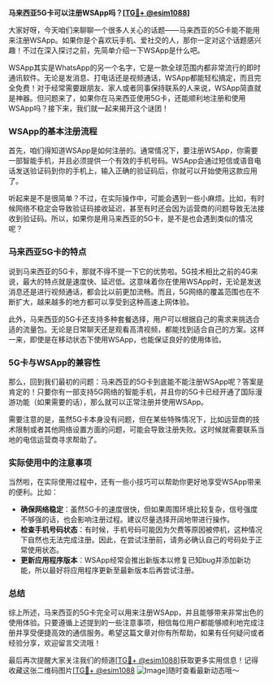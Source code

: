 **马来西亚5G卡可以注册WSApp吗？[[TG💪+ @esim1088](https://t.me/s/esim1088)]**

大家好呀，今天咱们来聊聊一个很多人关心的话题——马来西亚的5G卡能不能用来注册WSApp。如果你是个喜欢玩手机、爱社交的人，那你一定对这个话题感兴趣！不过在深入探讨之前，先简单介绍一下WSApp是什么吧。

WSApp其实是WhatsApp的另一个名字，它是一款全球范围内都非常流行的即时通讯软件。无论是发消息、打电话还是视频通话，WSApp都能轻松搞定，而且完全免费！对于经常需要跟朋友、家人或者同事保持联系的人来说，WSApp简直就是神器。但问题来了，如果你在马来西亚使用5G卡，还能顺利地注册和使用WSApp吗？接下来，我们就一起来揭开这个谜团！

### WSApp的基本注册流程

首先，咱们得知道WSApp是如何注册的。通常情况下，要注册WSApp，你需要一部智能手机，并且必须提供一个有效的手机号码。WSApp会通过短信或语音电话发送验证码到你的手机上，输入正确的验证码后，你就可以开始使用这款应用了。

听起来是不是很简单？不过，在实际操作中，可能会遇到一些小麻烦。比如，有时候网络不稳定会导致验证码接收延迟，甚至有时还会因为运营商的问题导致无法接收到验证码。所以，如果你是用马来西亚的5G卡，是不是也会遇到类似的情况呢？

### 马来西亚5G卡的特点

说到马来西亚的5G卡，那就不得不提一下它的优势啦。5G技术相比之前的4G来说，最大的特点就是速度快、延迟低。这意味着你在使用WSApp时，无论是发送消息还是进行视频通话，都会比以前更加流畅。而且，5G网络的覆盖范围也在不断扩大，越来越多的地方都可以享受到这种高速上网体验。

此外，马来西亚的5G卡还支持多种套餐选择，用户可以根据自己的需求来挑选合适的流量包。无论是日常聊天还是观看高清视频，都能找到适合自己的方案。这样一来，即使是在移动状态下使用WSApp，也能保证良好的使用体验。

### 5G卡与WSApp的兼容性

那么，回到我们最初的问题：马来西亚的5G卡到底能不能注册WSApp呢？答案是肯定的！只要你有一部支持5G网络的智能手机，并且你的5G卡已经开通了国际漫游功能（如果需要的话），那么就可以正常注册并使用WSApp。

需要注意的是，虽然5G卡本身没有问题，但在某些特殊情况下，比如运营商的技术限制或者其他网络设置方面的问题，可能会导致注册失败。这时候就需要联系当地的电信运营商寻求帮助了。

### 实际使用中的注意事项

当然啦，在实际使用过程中，还有一些小技巧可以帮助你更好地享受WSApp带来的便利。比如：

- **确保网络稳定**：虽然5G卡的速度很快，但如果周围环境比较复杂，信号强度不够强的话，也会影响注册过程。建议尽量选择开阔地带进行操作。
- **检查手机号码状态**：有时候，手机号码可能因为欠费等原因被停机，这种情况下自然也无法完成注册。因此，在尝试注册前，请务必确认自己的号码处于正常使用状态。
- **更新应用程序版本**：WSApp经常会推出新版本以修复已知bug并添加新功能，所以最好将应用程序更新至最新版本后再尝试注册。

### 总结

综上所述，马来西亚的5G卡完全可以用来注册WSApp，并且能够带来非常出色的使用体验。只要遵循上述提到的一些注意事项，相信每位用户都能够顺利地完成注册并享受便捷高效的通信服务。希望这篇文章对你有所帮助，如果有任何疑问或者经验分享，欢迎留言交流哦！

最后再次提醒大家关注我们的频道[[TG💪+ @esim1088](https://t.me/s/esim1088)]获取更多实用信息！记得收藏这张二维码图片[[TG💪+ @esim1088](https://t.me/s/esim1088) ![Image](https://i.postimg.cc/4NQfJmqS/Snipaste-2025-05-13-00-14-12.png)]随时查看最新动态哦～